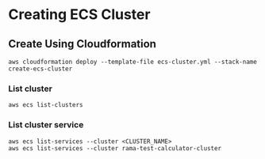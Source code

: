 # Creating ECS Cluster

## Create Using Cloudformation
    aws cloudformation deploy --template-file ecs-cluster.yml --stack-name create-ecs-cluster
### List cluster
    aws ecs list-clusters

### List cluster service
    aws ecs list-services --cluster <CLUSTER_NAME> 
    aws ecs list-services --cluster rama-test-calculator-cluster